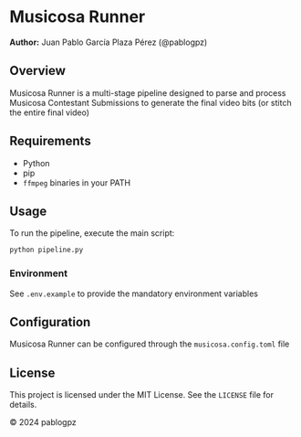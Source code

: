 # Musicosa Runner

**Author:** Juan Pablo García Plaza Pérez (@pablogpz)

## Overview

Musicosa Runner is a multi-stage pipeline designed to parse and process Musicosa Contestant Submissions to generate
the final video bits (or stitch the entire final video)

## Requirements

- Python
- pip
- `ffmpeg` binaries in your PATH

## Usage

To run the pipeline, execute the main script:

```sh
python pipeline.py
```

### Environment

See `.env.example` to provide the mandatory environment variables

## Configuration

Musicosa Runner can be configured through the `musicosa.config.toml` file

## License

This project is licensed under the MIT License. See the `LICENSE` file for details.

© 2024 pablogpz